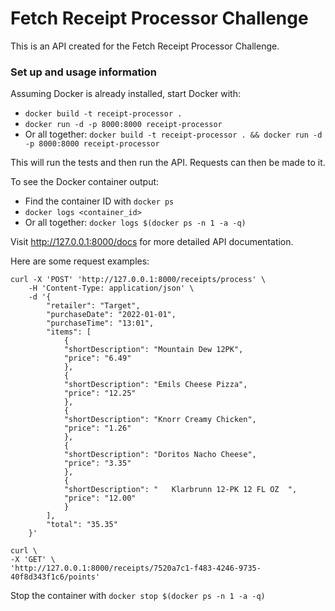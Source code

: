 # Fetch Receipt Processor Challenge

This is an API created for the Fetch Receipt Processor Challenge.

### Set up and usage information

Assuming Docker is already installed, start Docker with:

- `docker build -t receipt-processor .`
- `docker run -d -p 8000:8000 receipt-processor`
- Or all together: `docker build -t receipt-processor . && docker run -d -p 8000:8000 receipt-processor`

This will run the tests and then run the API. Requests can then be made to it.

To see the Docker container output:

- Find the container ID with `docker ps`
- `docker logs <container_id>`
- Or all together: `docker logs $(docker ps -n 1 -a -q)`

Visit http://127.0.0.1:8000/docs for more detailed API documentation.

Here are some request examples:

```
curl -X 'POST' 'http://127.0.0.1:8000/receipts/process' \
    -H 'Content-Type: application/json' \
    -d '{
        "retailer": "Target",
        "purchaseDate": "2022-01-01",
        "purchaseTime": "13:01",
        "items": [
            {
            "shortDescription": "Mountain Dew 12PK",
            "price": "6.49"
            },
            {
            "shortDescription": "Emils Cheese Pizza",
            "price": "12.25"
            },
            {
            "shortDescription": "Knorr Creamy Chicken",
            "price": "1.26"
            },
            {
            "shortDescription": "Doritos Nacho Cheese",
            "price": "3.35"
            },
            {
            "shortDescription": "   Klarbrunn 12-PK 12 FL OZ  ",
            "price": "12.00"
            }
        ],
        "total": "35.35"
    }'
```

```
curl \
-X 'GET' \
'http://127.0.0.1:8000/receipts/7520a7c1-f483-4246-9735-40f8d343f1c6/points'
```

Stop the container with `docker stop $(docker ps -n 1 -a -q)`
